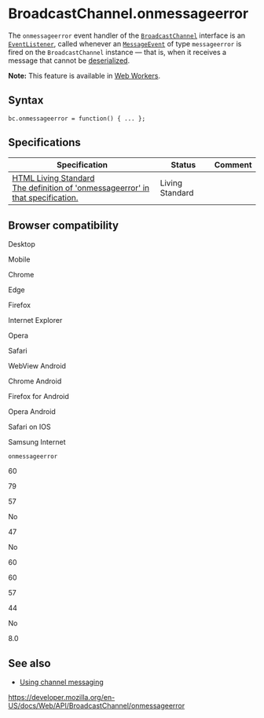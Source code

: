 # BroadcastChannel.onmessageerror

The `onmessageerror` event handler of the [`BroadcastChannel`](../broadcastchannel) interface is an [`EventListener`](../eventlistener), called whenever an [`MessageEvent`](../messageevent) of type `messageerror` is fired on the `BroadcastChannel` instance — that is, when it receives a message that cannot be [deserialized](https://developer.mozilla.org/en-US/docs/Glossary/Deserialization).

**Note:** This feature is available in [Web Workers](../web_workers_api).

## Syntax

    bc.onmessageerror = function() { ... };

## Specifications

<table><thead><tr class="header"><th>Specification</th><th>Status</th><th>Comment</th></tr></thead><tbody><tr class="odd"><td><a href="https://html.spec.whatwg.org/multipage/#handler-broadcastchannel-onmessageerror">HTML Living Standard<br />
<span class="small">The definition of 'onmessageerror' in that specification.</span></a></td><td><span class="spec-living">Living Standard</span></td><td></td></tr></tbody></table>

## Browser compatibility

Desktop

Mobile

Chrome

Edge

Firefox

Internet Explorer

Opera

Safari

WebView Android

Chrome Android

Firefox for Android

Opera Android

Safari on IOS

Samsung Internet

`onmessageerror`

60

79

57

No

47

No

60

60

57

44

No

8.0

## See also

- [Using channel messaging](../channel_messaging_api/using_channel_messaging)

<a href="https://developer.mozilla.org/en-US/docs/Web/API/BroadcastChannel/onmessageerror" class="_attribution-link">https://developer.mozilla.org/en-US/docs/Web/API/BroadcastChannel/onmessageerror</a>
